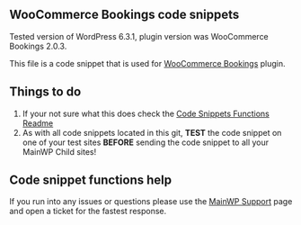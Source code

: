 ## WooCommerce Bookings code snippets

Tested version of WordPress 6.3.1, plugin version was WooCommerce Bookings 2.0.3.

This file is a code snippet that is used for [WooCommerce Bookings](https://woocommerce.com/products/woocommerce-bookings/) plugin. 

## Things to do

1. If your not sure what this does check the [Code Snippets Functions Readme](https://github.com/mainwp/Code-Snippets-Functions/blob/master/README.md)
2. As with all code snippets located in this git, **TEST** the code snippet on one of your test sites **BEFORE** sending the code snippet to all your MainWP Child sites!

## Code snippet functions help

If you run into any issues or questions please use the [MainWP Support](https://mainwp.com/support/) page and open a ticket for the fastest response.
